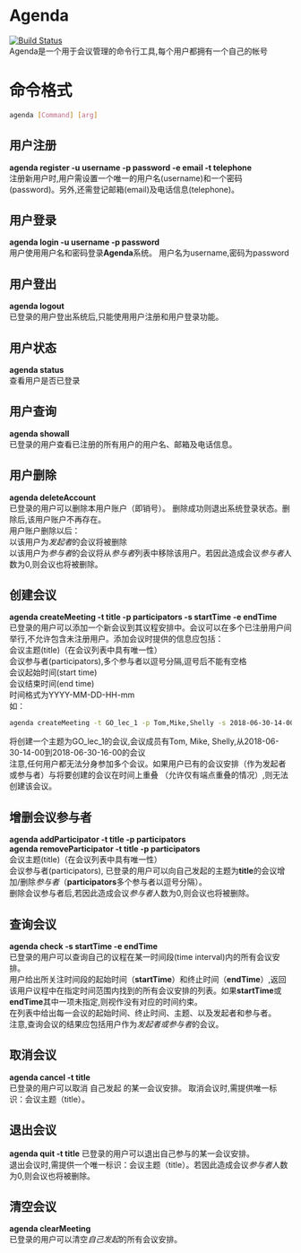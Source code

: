 # Agenda
[![Build Status](https://travis-ci.com/MrFive5555/GO_agenda.svg?branch=master)](https://travis-ci.com/MrFive5555/GO_agenda)  
Agenda是一个用于会议管理的命令行工具,每个用户都拥有一个自己的帐号
# 命令格式
```bash
agenda [Command] [arg]
```
## 用户注册
**agenda register -u username -p password -e email -t telephone**  
注册新用户时,用户需设置一个唯一的用户名(username)和一个密码(password)。另外,还需登记邮箱(email)及电话信息(telephone)。
## 用户登录
**agenda login -u username -p password**  
用户使用用户名和密码登录**Agenda**系统。
用户名为username,密码为password
## 用户登出
**agenda logout**  
已登录的用户登出系统后,只能使用用户注册和用户登录功能。
## 用户状态
**agenda status**  
查看用户是否已登录
## 用户查询
**agenda showall**  
已登录的用户查看已注册的所有用户的用户名、邮箱及电话信息。
## 用户删除
**agenda deleteAccount**  
已登录的用户可以删除本用户账户（即销号）。
删除成功则退出系统登录状态。删除后,该用户账户不再存在。  
用户账户删除以后：  
以该用户为*发起者*的会议将被删除  
以该用户为*参与者*的会议将从*参与者*列表中移除该用户。若因此造成会议*参与者*人数为0,则会议也将被删除。
## 创建会议
**agenda createMeeting -t title -p participators -s startTime -e endTime**  
已登录的用户可以添加一个新会议到其议程安排中。会议可以在多个已注册用户间举行,不允许包含未注册用户。添加会议时提供的信息应包括：  
会议主题(title)（在会议列表中具有唯一性）  
会议参与者(participators),多个参与者以逗号分隔,逗号后不能有空格  
会议起始时间(start time)  
会议结束时间(end time)  
时间格式为YYYY-MM-DD-HH-mm  
如：
```bash
agenda createMeeting -t GO_lec_1 -p Tom,Mike,Shelly -s 2018-06-30-14-00 -e 2018-06-30-16-00
```
将创建一个主题为GO_lec_1的会议,会议成员有Tom, Mike, Shelly,从2018-06-30-14-00到2018-06-30-16-00的会议  
注意,任何用户都无法分身参加多个会议。如果用户已有的会议安排（作为发起者或参与者）与将要创建的会议在时间上重叠 （允许仅有端点重叠的情况）,则无法创建该会议。  
## 增删会议参与者
**agenda addParticipator -t title -p participators**  
**agenda removeParticipator -t title -p participators**  
会议主题(title)（在会议列表中具有唯一性）  
会议参与者(participators),
已登录的用户可以向自己发起的主题为**title**的会议增加/删除*参与者*（**participators**多个参与者以逗号分隔）。  
删除会议参与者后,若因此造成会议*参与者*人数为0,则会议也将被删除。  
## 查询会议
**agenda check -s startTime -e endTime**  
已登录的用户可以查询自己的议程在某一时间段(time interval)内的所有会议安排。  
用户给出所关注时间段的起始时间（**startTime**）和终止时间（**endTime**）,返回该用户议程中在指定时间范围内找到的所有会议安排的列表。如果**startTime**或**endTime**其中一项未指定,则视作没有对应的时间约束。  
在列表中给出每一会议的起始时间、终止时间、主题、以及发起者和参与者。  
注意,查询会议的结果应包括用户作为*发起者或参与者*的会议。
## 取消会议
**agenda cancel -t title**  
已登录的用户可以取消 自己发起 的某一会议安排。
取消会议时,需提供唯一标识：会议主题（title）。
## 退出会议
**agenda quit -t title**
已登录的用户可以退出自己参与的某一会议安排。  
退出会议时,需提供一个唯一标识：会议主题（title）。若因此造成会议*参与者*人数为0,则会议也将被删除。
## 清空会议
**agenda clearMeeting**  
已登录的用户可以清空*自己发起*的所有会议安排。

